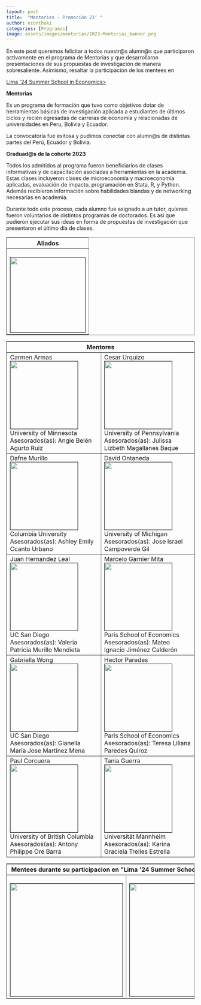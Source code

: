 ```yaml
---
layout: post
title:  "Mentorias - Promoción 23' "
author: econthaki
categories: [Programas]
image: assets/images/mentorias/2023-Mentorias_banner.png
---
```

En este post queremos felicitar a todos nuestr@s alumn@s que participaron activamente en el programa de Mentorias y que desarrollaron presentaciones de sus propuestas de investigación de manera sobresaliente. Asimismo, resaltar la participacion de los mentees en 

<a href="https://limase.pe/summer-school-2024/web.php"  > Lima '24 Summer School in Economics> </a>

 

**Mentorias**

Es un programa de formación que tuvo como objetivos dotar de herramientas básicas de investigación aplicada a estudiantes de últimos ciclos y recién egresadas de carreras de economía y relacionadas de universidades en Peru, Bolivia y Ecuador. 

La convocatoria fue exitosa y pudimos conectar con alumn@s de distintas partes del Perú, Ecuador y Bolivia.

**Graduad@s de la cohorte 2023**

Todos los admitidos al programa fueron beneficiarios de clases informativas y de capacitación asociadas a herramientas en la academia. Estas clases incluyeron clases de microeconomía y macroeconomía aplicadas, evaluación de impacto, programación en Stata, R, y Python. Además recibieron información sobre habilidades blandas y de networking necesarias en academia. 

Durante todo este proceso, cada alumno fue asignado a un tutor, quienes fueron voluntarios de distintos programas de doctorados. Es así que pudieron ejecutar sus ideas en forma de propuestas de investigación que presentaron el último día de clases. 

<table  border="1" bordercolor="gray" align="center" style="width:100%">
<tr>
        <th colspan="2"> Aliados </th> 
</tr>  
<tr>
    <td>  <br /><img src="{{ site.baseurl }}/assets/images/mentorias/fotos23/aliados-ecomentoria-2023.jpeg.jpeg" border=1 height=200 width=200> </td>    
 
</tr>


<table  border="1" bordercolor="gray" align="center" style="width:100%">
<tr>
        <th colspan="2"> Mentores  </th> 
</tr>  
<tr>
 	<td> Carmen Armas <br /><img src="{{ site.baseurl }}/assets/images/mentorias/fotos23/mentores/carmen_armas.jpg " border=1 height=180 width=180> <br /> University of Minnesota <br /> Asesorados(as): Angie Belén  Agurto Ruiz </td>    
    <td> Cesar Urquizo <br /><img src="{{ site.baseurl }}/assets/images/mentorias/fotos23/mentores/cesar_urquizo.jpg  " border=1 height=180 width=180> <br /> University of Pennsylvania <br /> Asesorados(as): Julissa Lizbeth Magallanes Baque </td>    
</tr>
<tr>
    <td> Dafne Murillo <br /><img src="{{ site.baseurl }}/assets/images/mentorias/fotos23/mentores/dafne_murillo.jpg  " border=1 height=180 width=180> <br /> Columbia University <br /> Asesorados(as): Ashley Emily Ccanto Urbano</td>    
    <td> David Ontaneda <br /><img src="{{ site.baseurl }}/assets/images/mentorias/fotos23/mentores/david_otaneda.jpg  " border=1 height=180 width=180> <br /> University of Michigan <br /> Asesorados(as): Jose Israel Campoverde Gil</td> 
</tr>

<tr>
    <td> Juan Hernandez Leal <br /><img src="{{ site.baseurl }}/assets/images/mentorias/fotos23/mentores/juan_hernandez.JPG  " border=1 height=180 width=180> <br /> UC San Diego <br /> Asesorados(as): Valeria Patricia Murillo Mendieta</td>    
    <td> Marcelo Garnier Mita <br /><img src="{{ site.baseurl }}/assets/images/mentorias/fotos23/mentores/marcelo_gantier.jpeg  " border=1 height=180 width=180> <br /> Paris School of Economics <br /> Asesorados(as): Mateo Ignacio Jiménez Calderón</td> 
</tr>
<tr>
    <td> Gabriella Wong <br /><img src="{{ site.baseurl }}/assets/images/mentorias/fotos23/mentores/gabriella_wong.jpg  " border=1 height=180 width=180> <br /> UC San Diego <br /> Asesorados(as): Gianella María Jose Martínez Mena</td>    
    <td> Hector Paredes <br /><img src="{{ site.baseurl }}/assets/images/mentorias/fotos23/mentores/hector_paredes.jpg  " border=1 height=180 width=180> <br />  Paris School of Economics <br /> Asesorados(as): Teresa Liliana Paredes Quiroz </td> 
</tr>
<tr>
    <td> Paul Corcuera <br /><img src="{{ site.baseurl }}/assets/images/mentorias/fotos23/mentores/paul_corcuera.jpg  " border=1 height=180 width=180> <br /> University of British Columbia  <br /> Asesorados(as): Antony Philippe Ore Barra </td>    
    <td> Tania Guerra <br /><img src="{{ site.baseurl }}/assets/images/mentorias/fotos23/mentores/tania_guerra.JPG  " border=1 height=180 width=180> <br />  Universität Mannheim <br /> Asesorados(as): Karina Graciela Trelles Estrella</td> 
</tr>
   
<table  border="1" bordercolor="gray" align="center" style="width:100%">
<tr>
        <th colspan="2"> Mentees durante su participacion en "Lima '24 Summer School in Economics" </th> 
</tr>  
<tr>
    <td>  <br /><img src="{{ site.baseurl }}/assets/images/mentorias/fotos23/Inicio_Clases_LSE.jpeg" border=1 height=300 width=300> </td>    
    <td>  <br /><img src="{{ site.baseurl }}/assets/images/mentorias/fotos23/Fin_Clases_LSE1.png" border=1 height=300 width=300> <br /> </td>    
</tr>
   

   

   

 
